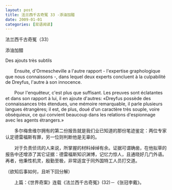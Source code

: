 ```yaml
---
layout: post
title: 法兰西千古奇冤 33 -添油加醋
date: 2009-01-01
categories: [双语阅读]  
---
```


法兰西千古奇冤（33）

添油加醋

Des ajouts très subtils

　　Ensuite, d'Ormescheville a l'autre rapport - l'expertise graphologique que nous connaissons -, dans lequel deux experts concluent à la culpabilité de Dreyfus, l'autre à son innocence.

　　Pour l'enquêteur, c'est plus que suffisant. Les preuves sont éclatantes et dans son rapport à lui, il en ajoute d'autres: «Dreyfus possède des connaissances très étendues, une mémoire remarquable, il parle plusieurs langues étrangères; il est, de plus, doué d'un caractère très souple, voire obséquieux, ce qui convient beaucoup dans les relations d'espionnage avec les agents étrangers.»



　　多尔梅舍维尔拥有的第二份报告就是我们业已知道的那份笔迹鉴定：两位专家认定德雷福斯有罪，另一位则判断他是无辜的。

　　对于负责侦讯的人来说，所掌握的材料绰绰有余。证据可谓确凿，在他拟草的报告中还增添了其它证据：德雷福斯知识渊博，记忆力惊人，且通晓好几门外语。再者，他秉性机灵，殷勤至极，非常适宜于同外国特工人员打交道。



（欲知后事如何，且听下回分解）

　　上篇：《世界奇案》连载《法兰西千古奇冤》(32)－《张冠李戴》。
